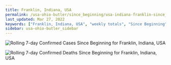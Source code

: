 ```yaml
---
title: Franklin, Indiana, USA
permalink: /usa-ohio-butler/since_beginning/usa-indiana-franklin-since_beginning.html
last_updated: Mar 27, 2022
keywords: ["Franklin, Indiana, USA", "weekly totals", "Since Beginning"]
sidebar: usa-ohio-butler_sidebar
---
```


![Rolling 7-day Confirmed Cases Since Beginning for Franklin, Indiana, USA](/covid_tracker/images/graphs/usa-indiana-franklin-rolling_7_days_confirmed-since_beginning_graph.png)

![Rolling 7-day Confirmed Deaths Since Beginning for Franklin, Indiana, USA](/covid_tracker/images/graphs/usa-indiana-franklin-rolling_7_days_deaths-since_beginning_graph.png)
